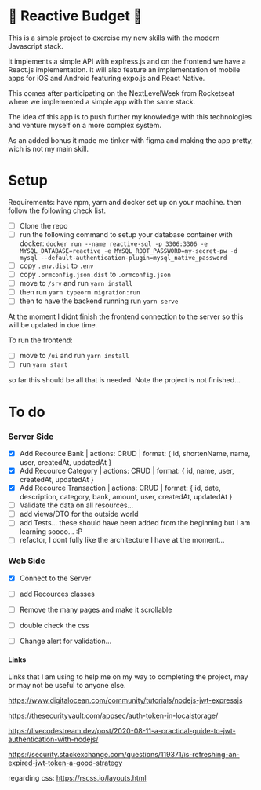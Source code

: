 
# :construction: Reactive Budget :construction:

This is a simple project to exercise my new skills with the modern Javascript stack.

It implements a simple API with explress.js and on the frontend we have a React.js implementation. It will also feature an implementation of mobile apps for iOS and Android featuring expo.js and React Native.

This comes after participating on the NextLevelWeek from Rocketseat where we implemented a simple app with the same stack.

The idea of this app is to push further my knowledge with this technologies and venture myself on a more complex system.

As an added bonus it made me tinker with figma and making the app pretty, wich is not my main skill.

# Setup

Requirements: have npm, yarn and docker set up on your machine. then follow the following check list.

- [ ] Clone the repo
- [ ] run the following command to setup your database container with docker: `docker run --name reactive-sql -p 3306:3306 -e MYSQL_DATABASE=reactive -e MYSQL_ROOT_PASSWORD=my-secret-pw -d mysql --default-authentication-plugin=mysql_native_password`
- [ ] copy `.env.dist` to `.env` 
- [ ] copy `.ormconfig.json.dist` to `.ormconfig.json` 
- [ ] move to `/srv` and run `yarn install` 
- [ ] then run `yarn typeorm migration:run`
- [ ] then to have the backend running run `yarn serve`

At the moment I didnt finish the frontend connection to the server so this will be updated in due time.

To run the frontend:
- [ ] move to `/ui` and run `yarn install`
- [ ] run `yarn start`

so far this should be all that is needed. Note the project is not finished... 
 

# To do

### Server Side

- [x] Add Recource Bank | actions: CRUD | format: { id, shortenName, name, user, createdAt, updatedAt }
- [x] Add Recource Category | actions: CRUD | format: { id, name, user, createdAt, updatedAt }
- [x] Add Recource Transaction | actions: CRUD | format: { id, date, description, category, bank, amount, user, createdAt, updatedAt }
- [ ] Validate the data on all resources...
- [ ] add views/DTO for the outside world
- [ ] add Tests... these should have been added from the beginning but I am learning soooo... :P 
- [ ] refactor, I dont fully like the architecture I have at the moment...
### Web Side

- [x] Connect to the Server
- [ ] add Recources classes
- [ ] Remove the many pages and make it scrollable
- [ ] double check the css
- [ ] Change alert for validation... 


#### Links 

Links that I am using to help me on my way to completing the project, may or may not be useful to anyone else.

https://www.digitalocean.com/community/tutorials/nodejs-jwt-expressjs

https://thesecurityvault.com/appsec/auth-token-in-localstorage/

https://livecodestream.dev/post/2020-08-11-a-practical-guide-to-jwt-authentication-with-nodejs/

https://security.stackexchange.com/questions/119371/is-refreshing-an-expired-jwt-token-a-good-strategy

regarding css: https://rscss.io/layouts.html



